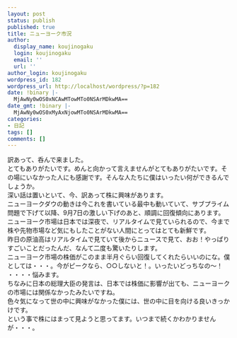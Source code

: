 ```yaml
---
layout: post
status: publish
published: true
title: ニューヨーク市況
author:
  display_name: koujinogaku
  login: koujinogaku
  email: ''
  url: ''
author_login: koujinogaku
wordpress_id: 182
wordpress_url: http://localhost/wordpress/?p=182
date: !binary |-
  MjAwNy0wOS0xNCAwMTowMTo0NSArMDkwMA==
date_gmt: !binary |-
  MjAwNy0wOS0xMyAxNjowMTo0NSArMDkwMA==
categories:
- 日記
tags: []
comments: []
---
```

<p>訳あって、呑んで来ました。<br />
とてもありがたいです。めんと向かって言えませんがとてもありがたいです。その場にいなかった人にも感謝です。そんな人たちに僕はいったい何ができるんでしょうか。<br />
深い話は置いといて、今、訳あって株に興味があります。<br />
ニューヨークダウの動きは今これを書いている最中も動いていて、サブプライム問題で下げて以降、9月7日の激しい下げのあと、順調に回復傾向にあります。<br />
ニューヨーク市場は日本では深夜で、リアルタイムで見ていられるので、今まで株や先物市場など気にもしたことがない人間にとってはとても新鮮です。<br />
昨日の原油高はリアルタイムで見ていて後からニュースで見て、おお！やっぱりすごいことだったんだ、なんて二度も驚いたりします。<br />
ニューヨーク市場の株価がこのまま半月ぐらい回復してくれたらいいのにな。僕としては・・・。今がピークなら、○○しないと！。いったいどっちなの～！<br />
・・・・悩みます。<br />
ちなみに日本の総理大臣の発言は、日本では株価に影響が出ても、ニューヨークの市場には関係なかったみたいですね。<br />
色々気になって世の中に興味がなかった僕には、世の中に目を向ける良いきっかけです。<br />
という事で株にはまって見ようと思ってます。いつまで続くかわかりませんが・・・。</p>
